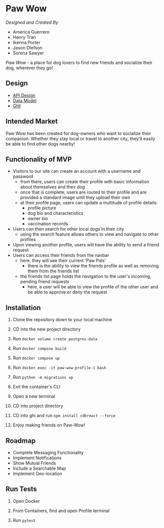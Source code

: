 # Paw Wow

*Designed and Created By*
- America Guerrero
- Henry Tran
- Ikenna Porter
- Jason Olefson
- Sorena Sawyer

*Paw Wow* - a place for dog lovers to find new friends and socialize their dog, wherever they go!


## Design

- [API Design](https://gitlab.com/amegue97/paw-wow/-/blob/main/doc/APIDesign.md)
- [Data Model](https://gitlab.com/amegue97/paw-wow/-/blob/main/doc/DataModel.md)
- [GHI](https://gitlab.com/amegue97/paw-wow/-/blob/main/doc/GHI.md)


## Intended Market

Paw Wow has been created for dog-owners who want to socialize their companion. Whether they stay local or travel to another city, they'll easily be able to find other dogs nearby! 


## Functionality of MVP

- Visitors to our site can create an account with a username and password
    - from there, users can create their profile with basic information about themselves and their dog
    - once that is complete, users are routed to their profile and are provided a standard image until they upload their own
    - at their profile page, users can update a multitude of profile details:  
        - profile picture
        - dog bio and characteristics
        - owner bio
        - vaccination records
- Users can then search for other local dogs in their city
    - using the search feature allows others to view and navigate to other profiles
- Upon viewing another profile, users will have the ability to send a friend request
- Users can access their friends from the navbar
    - here, they will see their current 'Paw Pals'
        - there is the ability to view the friends profile as well as removing them from the friends list 
    - the friends list page holds the navigation to the user's incoming, pending friend requests 
        - here, a user will be able to view the profile of the other user and be able to approve or deny the request


## Installation

1. Clone the repository down to your local machine

2. CD into the new project directory

3. Run ```docker volume create postgres-data```

4. Run ```docker compose build```

5. Run ```docker compose up```

6. Run ```docker exec -it paw-wow-profile-1 bash```

7. Run ```python -m migrations up```

8. Exit the container's CLI

9. Open a new terminal

10. CD into project directory

11. CD into ghi and run ```npm install cdbreact --force```

12. Enjoy making friends on Paw-Wow!


## Roadmap

- Complete Messaging Functionality
- Implement Notifications
- Show Mutual Friends
- Include a Searchable Map
- Implement Geo-location


## Run Tests

1. Open Docker

2. From Containers, find and open Profile terminal

3. Run ```pytest``` 